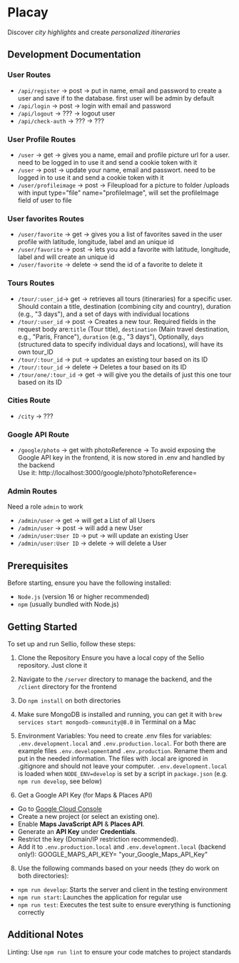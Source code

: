 # Placay

Discover *city highlights* and create *personalized itineraries*

## Development Documentation

### User Routes
* `/api/register` -> post -> put in name, email and password to create a user and save if to the database. first user will be admin by default
* `/api/login` -> post -> login with email and password
* `/api/logout` -> ??? -> logout user
* `/api/check-auth` -> ??? -> ???

### User Profile Routes
* `/user` -> get -> gives you a name, email and profile picture url for a user. need to be logged in to use it and send a cookie token with it
* `/user` -> post -> update your name, email and passwort. need to be logged in to use it and send a cookie token with it
* `/user/profileimage` -> post -> Fileupload for a picture to folder /uploads with input type="file" name="profileImage", will set the profileImage field of user to file

### User favorites Routes
* `/user/favorite` -> get -> gives you a list of favorites saved in the user profile with latitude, longitude, label and an unique id
* `/user/favorite` -> post -> lets you add a favorite with latitude, longitude, label and will create an unique id
* `/user/favorite` -> delete -> send the id of a favorite to delete it

### Tours Routes
* `/tour/:user_id`-> get -> retrieves all tours (itineraries) for a specific user. Should contain a title, destination (combining city and country), duration (e.g., "3 days"), and a set of days with individual locations
* `/tour/:user_id` -> post -> Creates a new tour. Required fields in the request body are:`title` (Tour title), `destination` (Main travel destination, e.g., "Paris, France"), `duration` (e.g., "3 days"), Optionally, `days` (structured data to specify individual days and locations), will have its own tour_ID
* `/tour/:tour_id` -> put -> updates an existing tour based on its ID
* `/tour/:tour_id` -> delete -> Deletes a tour based on its ID
* `/tour/one/:tour_id` -> get -> will give you the details of just this one tour based on its ID

### Cities Route
* `/city` -> ???

### Google API Route
* `/google/photo` -> get with photoReference -> To avoid exposing the Google API key in the frontend, it is now stored in .env and handled by the backend  
Use it: http://localhost:3000/google/photo?photoReference=

### Admin Routes
Need a role `admin` to work
* `/admin/user` -> get -> will get a List of all Users
* `/admin/user` -> post -> will add a new User
* `/admin/user:User ID` -> put -> will update an existing User
* `/admin/user:User ID` -> delete -> will delete a User

## Prerequisites
Before starting, ensure you have the following installed:
* `Node.js` (version 16 or higher recommended)
* `npm` (usually bundled with Node.js)

## Getting Started
To set up and run Sellio, follow these steps:

1. Clone the Repository
Ensure you have a local copy of the Sellio repository. Just clone it

2. Navigate to the `/server` directory to manage the backend, and the `/client` directory for the frontend

3. Do `npm install` on both directories

4. Make sure MongoDB is installed and running, you can get it with `brew services start mongodb-community@8.0` in Terminal on a Mac

5. Environment Variables:
  You need to create .env files for variables: `.env.development.local` and `.env.production.local`. For both there are example files `.env.development`and `.env.production`. Rename them and put in the needed information. The files with .local are ignored in .gitignore and should not leave your computer. `.env.development.local` is loaded when `NODE_ENV=develop` is set by a script in `package.json` (e.g. `npm run develop`, see below)

6. Get a Google API Key (for Maps & Places API)  
- Go to [Google Cloud Console](https://console.cloud.google.com/apis/dashboard)  
- Create a new project (or select an existing one).  
- Enable **Maps JavaScript API** & **Places API**.  
- Generate an **API Key** under **Credentials**.  
- Restrict the key (Domain/IP restriction recommended).  
- Add it to `.env.production.local` and `.env.development.local` (backend only!): GOOGLE_MAPS_API_KEY= "your_Google_Maps_API_Key"

8. Use the following commands based on your needs (they do work on both directories):
- `npm run develop`: Starts the server and client in the testing environment
- `npm run start`: Launches the application for regular use
- `npm run test`: Executes the test suite to ensure everything is functioning correctly

## Additional Notes
Linting: Use `npm run lint` to ensure your code matches to project standards